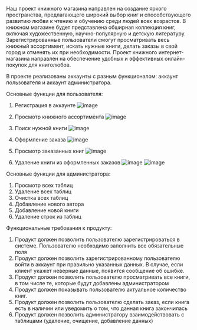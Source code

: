 Наш проект книжного магазина направлен на создание яркого пространства, предлагающего широкий выбор книг и способствующего развитию любви к чтению и обучению среди людей всех возрастов. В книжном магазине будет представлена обширная коллекция книг, включая художественную, научно-популярную и детскую литературу.
Зарегистрированные пользователи смогут просматривать весь книжный ассортимент, искать нужные книги, делать заказы в свой город и отменять их при необходимости. Проект книжного интернет-магазина направлен на обеспечение удобных и эффективных онлайн-покупок для книголюбов.

В проекте реализованы аккаунты с разным функционалом: аккаунт пользователя и аккаунт администратора.

Основные функции для пользователя:

1. Регистрация в аккаунте
  ![image](https://github.com/Wings0203/book_shop/assets/57627842/1c7f9eff-97ba-45f0-a498-61ff0c0a1412)

2. Просмотр книжного ассортимента
  ![image](https://github.com/Wings0203/book_shop/assets/57627842/0dceb750-2209-46b4-ad56-2bf9ddb6aaf7)

3. Поиск нужной книги
   ![image](https://github.com/Wings0203/book_shop/assets/57627842/551e5f0d-024d-4b4a-a536-1874a2e319e2)

4. Оформление заказа
   ![image](https://github.com/Wings0203/book_shop/assets/57627842/be675012-ca90-4e3d-b8e9-813d48e8a722)

5. Просмотр заказанных книг
  ![image](https://github.com/Wings0203/book_shop/assets/57627842/c74527f8-b479-45ef-8fda-8832eda2515b)

16. Удаление книги из оформленных заказов
    ![image](https://github.com/Wings0203/book_shop/assets/57627842/4e8af8f7-bb5f-445b-842d-bd16e1784b3e)
    ![image](https://github.com/Wings0203/book_shop/assets/57627842/5b18a8a5-e1b0-41e7-98ed-43ff1e32be26)



Основные функции для администратора:
1. Просмотр всех таблиц
2. Удаление всех таблиц
3. Очистка всех таблиц
4. Добавление нового автора
5. Добавление новой книги
6. Удаление строк из таблиц

Функциональные требования к продукту:
1. Продукт должен позволить пользователю зарегистрироваться в системе. Пользователю необходимо заполнить все обязательные поля
2. Продукт должен позволить зарегистрированному пользователю войти в аккаунт при правильно указанных данных. В случае, если клиент укажет неверные данные, появится сообщение об ошибке.
3. Продукт должен позволить пользователю просматривать все книги, в том числе те, которые будут добавлены администратором
4.  Продукт должен показывать пользователю актуальное количество книг.
5. Продукт должен позволить пользователю сделать заказ, если книга есть в наличии или уведомить о том, что данная книга закончилась 
6. Продукт должен позволить администратору взаимодействовать с таблицами (удаление, очищение, добавление данных)
